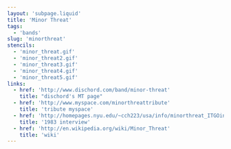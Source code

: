 ```yaml
---
layout: 'subpage.liquid'
title: 'Minor Threat'
tags:
  - 'bands'
slug: 'minorthreat'
stencils:
  - 'minor_threat.gif'
  - 'minor_threat2.gif'
  - 'minor_threat3.gif'
  - 'minor_threat4.gif'
  - 'minor_threat5.gif'
links:
  - href: 'http://www.dischord.com/band/minor-threat'
    title: "dischord's MT page"
  - href: 'http://www.myspace.com/minorthreattribute'
    title: 'tribute myspace'
  - href: 'http://homepages.nyu.edu/~cch223/usa/info/minorthreat_ITGOinter.html'
    title: '1983 interview'
  - href: 'http://en.wikipedia.org/wiki/Minor_Threat'
    title: 'wiki'
---
```

